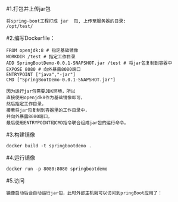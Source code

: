 #1.打包并上传jar包
```
将spring-boot工程打成 jar  包, 上传至服务器的目录:
/opt/test/
```

#2.编写Dockerfile：
```
FROM openjdk:8 # 指定基础镜像
WORKDIR /test # 指定工作目录
ADD SpringBootDemo-0.0.1-SNAPSHOT.jar /test # 将jar包复制到容器中
EXPOSE 8080 # 向外暴露8080端口
ENTRYPOINT ["java","-jar"]
CMD ["SpringBootDemo-0.0.1-SNAPSHOT.jar"]
```

```
因为运行jar包需要JDK环境，所以
直接使用openjdk8作为基础镜像即可，
然后指定工作目录，
接着将jar包复制到容器里的工作目录中，
并向外暴露8080端口，
最后使用ENTRYPOINT和CMD指令联合组成jar包的运行命令。
```

#3.构建镜像
```
docker build -t springbootdemo .
```

#4.运行镜像
```
docker run -p 8080:8080 springbootdemo
```

#5.访问
```
镜像启动后会自动运行jar包，此时外部主机就可以访问到pringBoot应用了：
```
